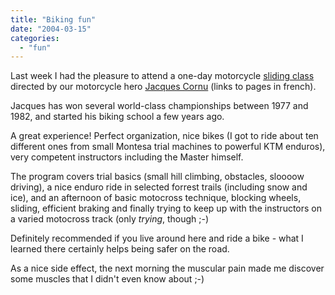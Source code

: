 ```yaml
---
title: "Biking fun"
date: "2004-03-15"
categories: 
  - "fun"
---
```


Last week I had the pleasure to attend a one-day motorcycle [sliding class](http://www.cornu-moto.ch/f/cours/B1.htm) directed by our motorcycle hero [Jacques Cornu](http://www.cornu-moto.ch/f/default.htm) (links to pages in french).

Jacques has won several world-class championships between 1977 and 1982, and started his biking school a few years ago.

A great experience! Perfect organization, nice bikes (I got to ride about ten different ones from small Montesa trial machines to powerful KTM enduros), very competent instructors including the Master himself.

The program covers trial basics (small hill climbing, obstacles, sloooow driving), a nice enduro ride in selected forrest trails (including snow and ice), and an afternoon of basic motocross technique, blocking wheels, sliding, efficient braking and finally trying to keep up with the instructors on a varied motocross track (only _trying_, though ;-)

Definitely recommended if you live around here and ride a bike - what I learned there certainly helps being safer on the road.

As a nice side effect, the next morning the muscular pain made me discover some muscles that I didn't even know about ;-)
